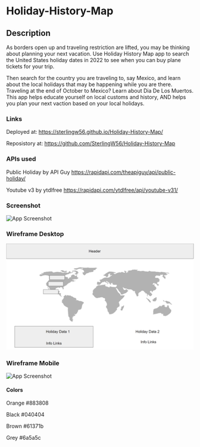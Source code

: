 # Holiday-History-Map

## Description
As borders open up and traveling restriction are lifted, you may be thinking about planning your next vacation. Use Holiday History Map app to search the United States holiday dates in 2022 to see when you can buy plane tickets for your trip. 

Then search for the country you are traveling to, say Mexico, and learn about the local holidays that may be happening while you are there. Traveling at the end of October to Mexico? Learn about Dia De Los Muertos. This app helps educate yourself on local customs and history, AND helps you plan your next vaction based on your local holidays.

### Links
Deployed at: https://sterlingw56.github.io/Holiday-History-Map/

Reposistory at: https://github.com/SterlingW56/Holiday-History-Map 

### APIs used
Public Holiday by API Guy
https://rapidapi.com/theapiguy/api/public-holiday/ 

Youtube v3 by ytdlfree
https://rapidapi.com/ytdlfree/api/youtube-v31/ 

### Screenshot
![App Screenshot](./assets/images/snapshot.png)

### Wireframe Desktop

![App Screenshot](./assets/images/wire-frame-desktop.png)

### Wireframe Mobile

![App Screenshot](./assets/images/snapshot.png)

#### Colors 

Orange #883808

Black #040404

Brown #61371b

Grey #6a5a5c